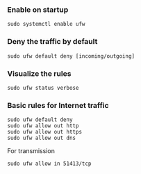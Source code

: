 ### Enable on startup
```
sudo systemctl enable ufw
```

### Deny the traffic by default
```
sudo ufw default deny [incoming/outgoing]
```

### Visualize the rules
```
sudo ufw status verbose
```

### Basic rules for Internet traffic
```
sudo ufw default deny
sudo ufw allow out http
sudo ufw allow out https
sudo ufw allow out dns
```

For transmission
```
sudo ufw allow in 51413/tcp
```
